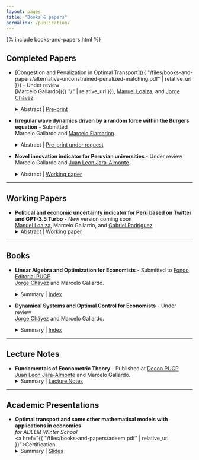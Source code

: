 ```yaml
---
layout: pages
title: "Books & papers"
permalink: /publication/
---
```


{% include books-and-papers.html %}

## Completed Papers

* [Congestion and Penalization in Optimal Transport]({{ "/files/books-and-papers/alternative-unconstrained-penalized-matching.pdf" | relative_url }}) - Under review  
  [Marcelo Gallardo]({{ "/" | relative_url }}), [Manuel Loaiza](https://github.com/ManuelLoaizaVasquez), and [Jorge Chávez](https://www.pucp.edu.pe/profesor/jorge_chavez_fuentes).  
  <details>
    <summary>Abstract | <a href="{{ "/files/books-and-papers/2410.07363v3.pdf" | relative_url }}" target="_blank">Pre-print</a></summary>
    In this paper, we introduce two novel models derived from the discrete optimal transport problem. The first model extends the traditional transport problem by adding a quadratic congestion factor directly into the cost function, while the second model replaces conventional constraints with weighted penalization terms. We present theoretical results and perform comparative statics analysis. We also propose an O((N+L)(NL)2) algorithm for computing the optimal plan for the penalized model assuming interior solutions. Pre-print in arXiv differs slightly from the last version in [SSRN](https://papers.ssrn.com/sol3/papers.cfm?abstract_id=5025651).
  </details>

* **Irregular wave dynamics driven by a random force within the Burgers equation** - Submitted  
  Marcelo Gallardo and [Marcelo Flamarion](https://www.pucp.edu.pe/profesor/marcelo-velloso-flamarion-vasconcellos/).  
  <details>
    <summary>Abstract | <a href="https://tcam.sbmac.org.br/tema" target="_blank">Pre-print under request</a></summary>
    This article studies the classical Burgers equation as a model for random fields. Several simulations reveal that while the critical blow-up time is approximately distributed according to a Gaussian law, statistical tests reject the normality hypothesis.
  </details>

* **Novel innovation indicator for Peruvian universities** - Under review  
  Marcelo Gallardo and [Juan Leon Jara-Almonte](https://www.grade.org.pe/en/investigadores/personal/jleon/).  
  <details>
    <summary>Abstract | <a href="{{ "/files/books-and-papers/innovation_peruvian_universities.pdf" | relative_url }}" target="_blank">Working paper</a></summary>
    This paper proposes an innovation indicator for Peruvian universities, focusing on scientific innovation in fields such as engineering and pure sciences. The indicator is constructed using Scopus, TUNI, Sunedu, and confirmatory factor analysis (CFA) to ensure robust measurement.
  </details>

---

## Working Papers

* **Political and economic uncertainty indicator for Peru based on Twitter and GPT-3.5 Turbo** - New version coming soon  
  [Manuel Loaiza](https://github.com/ManuelLoaizaVasquez), Marcelo Gallardo, and [Gabriel Rodriguez](https://www.pucp.edu.pe/profesor/gabriel-rodriguez-briones/).  
  <details>
    <summary>Abstract | <a href="{{ "/files/books-and-papers/X-political-and-economic-uncertainty-index-for-Peru.pdf" | relative_url }}" target="_blank">Working paper</a></summary>
    This paper develops a new political-economic uncertainty index based on tweets from influential figures in Peruvian politics and economics. Tweets are analyzed using GPT-3.5 Turbo, generating a time series of political-economic uncertainty.
  </details>

---

## Books

* **Linear Algebra and Optimization for Economists** - Submitted to [Fondo Editorial PUCP](https://www.fondoeditorial.pucp.edu.pe/)  
  [Jorge Chávez](https://www.pucp.edu.pe/profesor/jorge_chavez_fuentes) and Marcelo Gallardo.  
  <details>
    <summary>Summary | <a href="{{ "/files/books-and-papers/Index_ALOECO.pdf" | relative_url }}" target="_blank">Index</a></summary>
    Pre-published book about Linear Algebra and Static Optimization for Economists. Covers topics such as convex analysis, constrained optimization, and economic applications.
  </details>

* **Dynamical Systems and Optimal Control for Economists** - Under review  
  [Jorge Chávez](https://www.pucp.edu.pe/profesor/jorge_chavez_fuentes) and Marcelo Gallardo.  
  <details>
    <summary>Summary | <a href="{{ "/files/books-and-papers/Index_DSOC.pdf" | relative_url }}" target="_blank">Index</a></summary>
    Working book about Dynamical Systems and Optimal Control in Continuous Time for Economists. Topics include differential equations, optimal control theory, and economic models.
  </details>

---

## Lecture Notes

* **Fundamentals of Econometric Theory** - Published at [Decon PUCP](https://departamento-economia.pucp.edu.pe/investigacion/materiales-de-ensenanza)  
  [Juan Leon Jara-Almonte](https://www.grade.org.pe/en/investigadores/personal/jleon/) and Marcelo Gallardo.  
  <details>
    <summary>Summary | <a href="{{ "/files/books-and-papers/ME-13.pdf" | relative_url }}" target="_blank">Lecture Notes</a></summary>
    These lecture notes offer a deep dive into econometrics, covering statistical models, multivariate analysis, and common econometric challenges such as multicollinearity, heteroscedasticity, and serial correlation.
  </details>

---

## Academic Presentations

* **Optimal transport and some other mathematical models with applications in economics**  
  *for ADEEM Winter School*  
  <a href="{{ "/files/books-and-papers/adeem.pdf" | relative_url }}">Certification</a>.  
  <details>
    <summary>Summary | <a href="{{ "/files/books-and-papers/slides_ot.pdf" | relative_url }}" target="_blank">Slides</a></summary>
    Seminar for the Winter School 2023 organized by the Association of Students and Alumni of Mathematics and the Association of Physics Students of PUCP. Based on Alfred Galichon's book, *Optimal Transport Methods in Economics*.
  </details>
